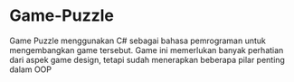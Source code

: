 # Game-Puzzle
Game Puzzle menggunakan C# sebagai bahasa pemrograman untuk mengembangkan game tersebut. Game ini memerlukan banyak perhatian dari aspek game design, tetapi sudah menerapkan beberapa pilar penting dalam OOP
